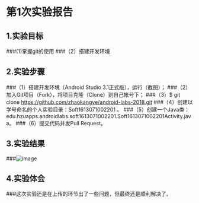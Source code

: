 # 第1次实验报告
## 1.实验目标
###(1)掌握git的使用 
###（2）搭建开发环境
## 2.实验步骤
###（1）搭建开发环境（Android Studio 3.1正式版），运行（截图）；
###（2）加入Git项目（Fork），将项目克隆（Clone）到自己帐号下；
###（3）$ git clone https://github.com/zhaokangye/android-labs-2018.git
###（4）创建以学号命名的个人实验目录：Soft1613071002201 。
###（5）创建一个Java类：edu.hzuapps.androidlabs.soft1613071002201.Soft1613071002201Activity.java。
###（6）提交代码并发Pull Request。
## 3.实验结果
###![image](https://github.com/zhaokangye/android-labs-2018/blob/master/soft1613071002201/%E8%BF%90%E8%A1%8C%E6%88%AA%E5%9B%BE.png?raw=true)
## 4.实验体会
###这次实验还是在上传的环节出了一些问题，但最终还是顺利解决了。
